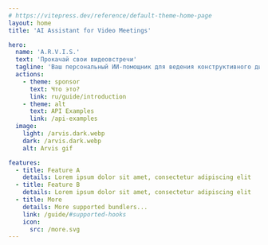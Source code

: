 ```yaml
---
# https://vitepress.dev/reference/default-theme-home-page
layout: home
title: 'AI Assistant for Video Meetings'

hero:
  name: 'A.R.V.I.S.'
  text: 'Прокачай свои видеовстречи'
  tagline: 'Ваш персональный ИИ-помощник для ведения конструктивного диалога'
  actions:
    - theme: sponsor
      text: Что это?
      link: ru/guide/introduction
    - theme: alt
      text: API Examples
      link: /api-examples
  image:
    light: /arvis.dark.webp
    dark: /arvis.dark.webp
    alt: Arvis gif

features:
  - title: Feature A
    details: Lorem ipsum dolor sit amet, consectetur adipiscing elit
  - title: Feature B
    details: Lorem ipsum dolor sit amet, consectetur adipiscing elit
  - title: More
    details: More supported bundlers...
    link: /guide/#supported-hooks
    icon:
      src: /more.svg
---
```

